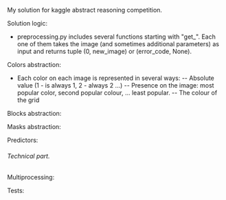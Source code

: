 My solution for kaggle abstract reasoning competition.

Solution logic:
- preprocessing.py includes several functions starting with "get_". Each one of them takes the image (and sometimes 
additional parameters) as input and returns tuple (0, new_image) or (error_code, None).



Colors abstraction:

- Each color on each image is represented in several ways:
-- Absolute value (1 - is always 1, 2 - always 2 ...)
-- Presence on the image: most popular color, second popular colour, ... least popular.
-- The colour of the grid


Blocks abstraction:


Masks abstraction:


Predictors:


###### Technical part.

Multiprocessing:


Tests:
